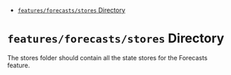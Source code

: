 <!-- START doctoc generated TOC please keep comment here to allow auto update -->
<!-- DON'T EDIT THIS SECTION, INSTEAD RE-RUN doctoc TO UPDATE -->

- [`features/forecasts/stores` Directory](#featuresforecastsstores-directory)

<!-- END doctoc generated TOC please keep comment here to allow auto update -->

# `features/forecasts/stores` Directory

The stores folder should contain all the state stores for the Forecasts feature.
